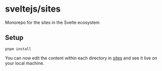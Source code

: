 # sveltejs/sites

Monorepo for the sites in the Svelte ecosystem

## Setup

```
pnpm install
```

You can now edit the content within each directory in [sites](sites) and see it live on your local machine.
